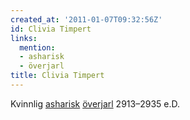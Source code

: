 ```yaml
---
created_at: '2011-01-07T09:32:56Z'
id: Clivia Timpert
links:
  mention:
  - asharisk
  - överjarl
title: Clivia Timpert
---
```


Kvinnlig [asharisk][] [överjarl] 2913–2935 e.D.

  [asharisk]: asharisk
  [överjarl]: överjarl
